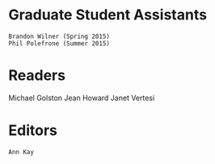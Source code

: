 # Graduate Student Assistants

    Brandon Wilner (Spring 2015)
    Phil Polefrone (Summer 2015)

# Readers
Michael Golston
Jean Howard
Janet Vertesi

# Editors

    Ann Kay


